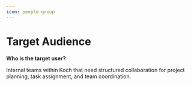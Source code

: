 ```yaml
---
icon: people-group
---
```


# Target Audience

**Who is the target user?**

Internal teams within Koch that need structured collaboration for project planning, task assignment, and team coordination.
